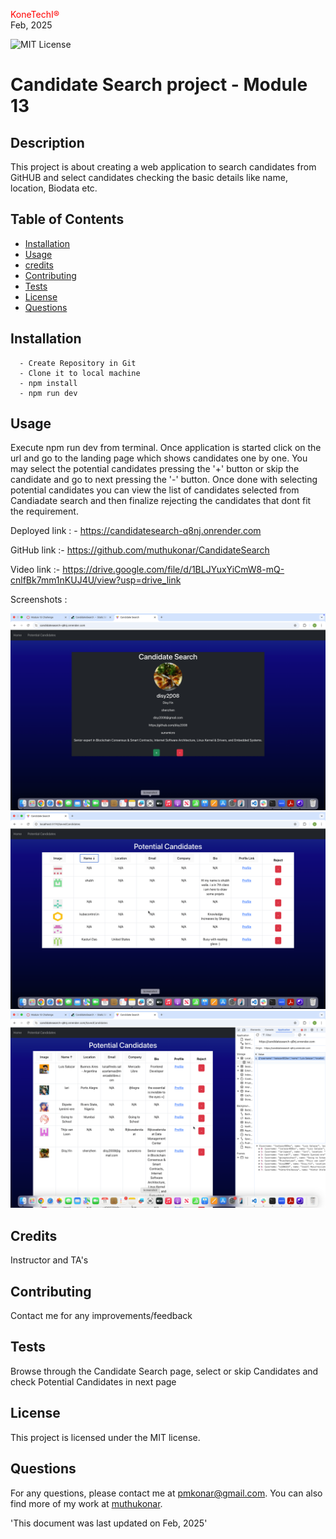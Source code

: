 <span style="color:red;">KoneTechI®</span> <br>
  Feb, 2025
  
   ![MIT License](https://img.shields.io/badge/license-MIT-green)
    
  # Candidate Search project - Module 13

  ## Description
  This project is about creating a web application to search candidates from GitHUB and select candidates checking the basic details like name, location, Biodata etc.

  ## Table of Contents

  - [Installation](#installation)
  - [Usage](#usage)
  - [credits]()
  - [Contributing](#contributing)
  - [Tests](#tests)
  - [License](#license)
  - [Questions](#questions)

## Installation
      - Create Repository in Git
      - Clone it to local machine
      - npm install
      - npm run dev 


## Usage
Execute npm run dev from terminal. Once application is started click on the url and go to the landing page which shows candidates one by one. You may select the potential candidates pressing the '+' button or skip the candidate and go to next pressing the '-' button. Once done with selecting potential candidates you can view the list of candidates selected from Candiadate search and then finalize rejecting the candidates that dont fit the requirement.

Deployed link : - https://candidatesearch-q8nj.onrender.com 

GitHub link :- https://github.com/muthukonar/CandidateSearch 

Video link :- https://drive.google.com/file/d/1BLJYuxYiCmW8-mQ-cnlfBk7mm1nKUJ4U/view?usp=drive_link 

Screenshots :

!["Screenshot1”](./src/assets/SS1.png )
!["Screenshot2”](./src/assets/SS2.png )
!["Screenshot2”](./src/assets/SS3.png )

## Credits
Instructor and TA's

## Contributing
Contact me for any improvements/feedback

 ## Tests
Browse through the Candidate Search page, select or skip Candidates and check Potential Candidates in next page 


## License
This project is licensed under the MIT license.



## Questions
For any questions, please contact me at [pmkonar@gmail.com](mailto:pmkonar@gmail.com).
You can also find more of my work at [muthukonar](https://github.com/muthukonar).



'This document was last updated on Feb, 2025'

